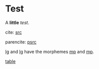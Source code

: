 # Test

A **little** _test_.

cite: [src](alvarez1998split[133-134])

parencite: [psrc](alvarez1998split[133-134])

[lg](apa) and [lg](tri) have the morphemes [mp](apa-neg) and [mp](tri-dog).

[table](onetable)
